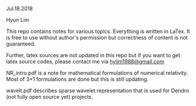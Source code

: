 Jul.18.2018

Hyun Lim

This repo contains notes for various topics. Everything is written in LaTex. It is free to use without author's permission but correctness of content is not guaranteed.

Further, latex sources are not updated in this repo but if you want to get latex source codes, please contact me via hylim1988@gmail.com 

NR_intro.pdf is a note for mathematical formulations of numerical relativity. Most of 3+1 formulations are done but this is still updating.

wavelt.pdf describes sparse wavelet representation that is used for Dendro (not fully open source yet) projects.
